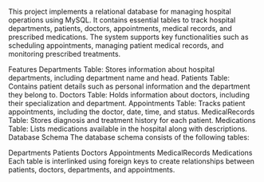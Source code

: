 This project implements a relational database for managing hospital operations using MySQL. 
It contains essential tables to track hospital departments, patients, doctors, appointments, medical records, 
and prescribed medications. The system supports key functionalities such as scheduling appointments, managing patient medical records, 
and monitoring prescribed treatments.

Features
Departments Table: Stores information about hospital departments, including department name and head.
Patients Table: Contains patient details such as personal information and the department they belong to.
Doctors Table: Holds information about doctors, including their specialization and department.
Appointments Table: Tracks patient appointments, including the doctor, date, time, and status.
MedicalRecords Table: Stores diagnosis and treatment history for each patient.
Medications Table: Lists medications available in the hospital along with descriptions.
Database Schema
The database schema consists of the following tables:

Departments
Patients
Doctors
Appointments
MedicalRecords
Medications
Each table is interlinked using foreign keys to create relationships between patients, doctors, departments, and appointments.
